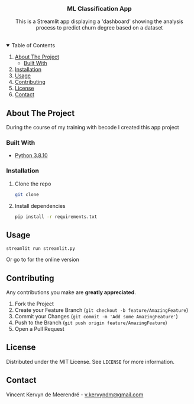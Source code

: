 

<!-- PROJECT TITLE -->
<br />
<p align="center">
  <h3 align="center">ML Classification App </h3>

  <p align="center">
    This is a Streamlit app displaying a 'dashboard' showing the analysis process to predict churn degree based on a dataset
  </p>
</p>
<br />

<!-- TABLE OF CONTENTS -->
<details open="open">
  <summary>Table of Contents</summary>
  <ol>
    <li>
      <a href="#about-the-project">About The Project</a>
      <ul>
        <li><a href="#built-with">Built With</a></li>
      </ul>
    </li>
    <li>
      <a href="#installation">Installation</a>
    </li>
    <li><a href="#usage">Usage</a></li>
    <li><a href="#contributing">Contributing</a></li>
    <li><a href="#license">License</a></li>
    <li><a href="#contact">Contact</a></li>
  </ol>
</details>

<!-- ABOUT THE PROJECT -->
## About The Project

During the course of my training with becode I created this app project

### Built With

* [Python 3.8.10](https://www.python.org/)

<!-- GETTING STARTED -->

### Installation

1. Clone the repo
   ```sh
   git clone 
   ```

2. Install dependencies
   ```sh
   pip install -r requirements.txt
   ```

<!-- USAGE EXAMPLES -->
## Usage

   ```
streamlit run streamlit.py
   
   ```

Or go to  for the online version  


<!-- CONTRIBUTING -->
## Contributing

Any contributions you make are **greatly appreciated**.

1. Fork the Project
2. Create your Feature Branch (`git checkout -b feature/AmazingFeature`)
3. Commit your Changes (`git commit -m 'Add some AmazingFeature'`)
4. Push to the Branch (`git push origin feature/AmazingFeature`)
5. Open a Pull Request

<!-- LICENSE -->
## License

Distributed under the MIT License. See `LICENSE` for more information.

<!-- CONTACT -->
## Contact

Vincent Kervyn de Meerendré - v.kervyndm@gmail.com
